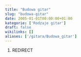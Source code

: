 ```yaml
---
title: "Budowa gitar"
slug: "budowa-gitar"
date: 2005-01-01T00:00:00+01:00
kategorie: ['Rodzaje gitar']
draft: false
wikilinks: []
aliases: ['/gitara/Budowa_gitar']
---
```

1.  REDIRECT 